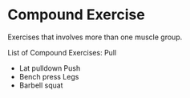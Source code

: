 # Compound Exercise

Exercises that involves more than one muscle group.

List of Compound Exercises:
Pull
- Lat pulldown
Push
- Bench press
Legs
- Barbell squat